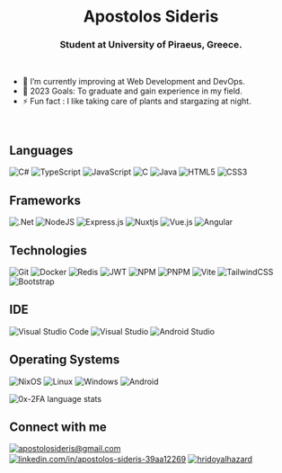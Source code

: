 <h1 align="center">Apostolos Sideris</h1>
<h3 align="center">Student at University of Piraeus, Greece.</h3>

<br>

- 🌱 I’m currently improving at Web Development and DevOps.
- 🥅 2023 Goals: To graduate and gain experience in my field.
- ⚡ Fun fact : I like taking care of plants and stargazing at night.

<br>

## Languages

![C#](https://img.shields.io/badge/-C%23-000?&logo=Csharp)
![TypeScript](https://img.shields.io/badge/-TypeScript-000?&logo=TypeScript)
![JavaScript](https://img.shields.io/badge/-JavaScript-000?&logo=JavaScript)
![C](https://img.shields.io/badge/-C-000?&logo=C )
![Java](https://img.shields.io/badge/-Java-000?&logo=openjdk&logoColor=orange)
![HTML5](https://img.shields.io/badge/HTML-000?&logo=html5)
![CSS3](https://img.shields.io/badge/CSS-000?&logo=css3&logoColor=blue)

## Frameworks

![.Net](https://img.shields.io/badge/.NET-000?&logo=.net&logoColor=AF81FF)
![NodeJS](https://img.shields.io/badge/Node.js-000?&logo=node.js&logoColor=green)
![Express.js](https://img.shields.io/badge/Express.js-000?&logo=express&logoColor=%2361DAFB)
![Nuxtjs](https://img.shields.io/badge/Nuxt-000?&logo=nuxtdotjs&logoColor=#00DC82)
![Vue.js](https://img.shields.io/badge/Vue-000?&logo=vuedotjs&logoColor=%234FC08D)
![Angular](https://img.shields.io/badge/Angular-000?&logo=angular&logoColor=D63232)

## Technologies

![Git](https://img.shields.io/badge/Git-000?&logo=git&logoColor=23F05033)
![Docker](https://img.shields.io/badge/-Docker-000?&logo=Docker)
![Redis](https://img.shields.io/badge/-Redis-000?&logo=Redis)
![JWT](https://img.shields.io/badge/JWT-000?&logo=JSON%20web%20tokens)
![NPM](https://img.shields.io/badge/npm-000?&logo=npm&logoColor=23CB3837)
![PNPM](https://img.shields.io/badge/pnpm-000?&logo=pnpm&logoColor=234a4a4a)
![Vite](https://img.shields.io/badge/Vite-000?&logo=vite&logoColor=23646CFF)
![TailwindCSS](https://img.shields.io/badge/TailwindCSS-000?&logo=tailwind-css&logoColor=6FA8DC)
![Bootstrap](https://img.shields.io/badge/Bootstrap-000?&logo=bootstrap&logoColor=776396)

## IDE

![Visual Studio Code](https://img.shields.io/badge/Visual%20Studio%20Code-000?&logo=visual-studio-code&logoColor=0078d7)
![Visual Studio](https://img.shields.io/badge/Visual%20Studio-000?&logo=visual-studio&logoColor=5C2D91)
![Android Studio](https://img.shields.io/badge/Android%20Studio-000?&logo=android-studio&logoColor=3DDC84)


## Operating Systems

![NixOS](https://img.shields.io/badge/NixOS-000?&logo=NixOS&logoColor=5277C3)
![Linux](https://img.shields.io/badge/-Linux-000?&logo=Linux&logoColor=FCC624)
![Windows](https://img.shields.io/badge/Windows-000?&logo=windows&logoColor=0078D6)
![Android](https://img.shields.io/badge/Android-000?&logo=android&logoColor=3DDC84)

<p><img align="center"
    src="https://github-readme-stats-2on1.vercel.app/api/top-langs?username=0x-2FA&show_icons=true&locale=en&bg_color=0d1117&text_color=ffffff&layout=compact"
    alt="0x-2FA language stats" 
    bg_color=#808080/></p>

## Connect with me

<a href="mailto:apostolosideris@gmail.com" target="blank"><img align="center" src="https://img.shields.io/badge/Gmail-000?&logo=gmail&logoColor=D14836" alt="apostolosideris@gmail.com"/></a>
<a href="https://www.linkedin.com/in/apostolos-sideris-39aa12269" target="blank"><img align="center" src="https://img.shields.io/badge/LinkedIn-000?&logo=linkedin&logoColor=0077B5" alt="linkedin.com/in/apostolos-sideris-39aa12269"/></a>
<a href="https://www.discordapp.com/users/0623" target="blank"><img align="center" src="https://img.shields.io/badge/Discord-000?&logo=discord&logoColor=235865F2" alt="hridoyalhazard"/></a>
